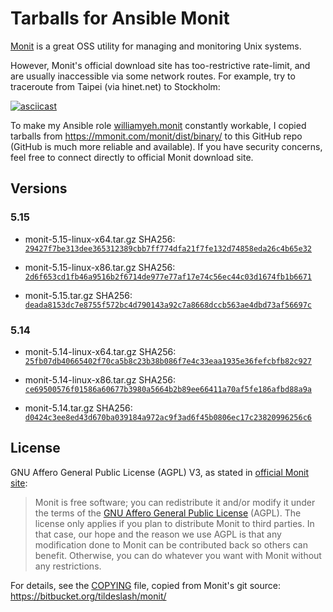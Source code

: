Tarballs for Ansible Monit
===

[Monit](https://mmonit.com/monit/) is a great OSS utility for managing and monitoring Unix systems.

However, Monit's official download site has too-restrictive rate-limit, and are usually inaccessible via some network routes. For example, try to traceroute from Taipei (via hinet.net) to Stockholm:

[![asciicast](https://asciinema.org/a/23204.png)](https://asciinema.org/a/23204)

To make my Ansible role [williamyeh.monit](https://galaxy.ansible.com/williamyeh/monit/) constantly workable, I copied tarballs from https://mmonit.com/monit/dist/binary/ to this GitHub repo (GitHub is much more reliable and available).  If you have security concerns, feel free to connect directly to official Monit download site.


## Versions

### 5.15

- monit-5.15-linux-x64.tar.gz
  SHA256: [`29427f7be313dee365312389cbb7ff774dfa21f7fe132d74858eda26c4b65e32`](https://mmonit.com/monit/dist/binary/5.15/monit-5.15-linux-x64.tar.gz.sha256)

- monit-5.15-linux-x86.tar.gz
  SHA256: [`2d6f653cd1fb46a9516b2f6714de977e77af17e74c56ec44c03d1674fb1b6671`](https://mmonit.com/monit/dist/binary/5.15/monit-5.15-linux-x86.tar.gz.sha256)

- monit-5.15.tar.gz
  SHA256: [`deada8153dc7e8755f572bc4d790143a92c7a8668dccb563ae4dbd73af56697c`](https://mmonit.com/monit/dist/monit-5.15.tar.gz.sha256)


### 5.14

- monit-5.14-linux-x64.tar.gz
  SHA256: [`25fb07db40665402f70ca5b8c23b38b086f7e4c33eaa1935e36fefcbfb82c927`](https://mmonit.com/monit/dist/binary/5.14/monit-5.14-linux-x64.tar.gz.sha256)

- monit-5.14-linux-x86.tar.gz
  SHA256: [`ce69500576f01586a60677b3980a5664b2b89ee66411a70af5fe186afbd88a9a`](https://mmonit.com/monit/dist/binary/5.14/monit-5.14-linux-x86.tar.gz.sha256)

- monit-5.14.tar.gz
  SHA256: [`d0424c3ee8ed43d670ba039184a972ac9f3ad6f45b0806ec17c23820996256c6`](https://mmonit.com/monit/dist/monit-5.14.tar.gz.sha256)


## License

GNU Affero General Public License (AGPL) V3, as stated in [official Monit site](https://mmonit.com/monit/):

> Monit is free software; you can redistribute it and/or modify it under the terms of the [GNU Affero General Public License](http://www.gnu.org/licenses/agpl.html) (AGPL). The license only applies if you plan to distribute Monit to third parties. In that case, our hope and the reason we use AGPL is that any modification done to Monit can be contributed back so others can benefit. Otherwise, you can do whatever you want with Monit without any restrictions.

For details, see the [COPYING](./COPYING) file, copied from Monit's git source: https://bitbucket.org/tildeslash/monit/
